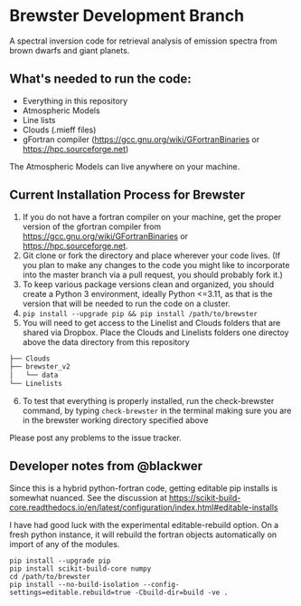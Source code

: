 # Brewster Development Branch
A spectral inversion code for retrieval analysis of emission spectra from brown dwarfs and giant planets.

## What's needed to run the code:
- Everything in this repository
- Atmospheric Models
- Line lists 
- Clouds (.mieff files) 
- gFortran compiler (https://gcc.gnu.org/wiki/GFortranBinaries or https://hpc.sourceforge.net)
 
 The Atmospheric Models can live anywhere on your machine.

## Current Installation Process for Brewster
1. If you do not have a fortran compiler on your machine, get the proper version of the gfortran compiler from https://gcc.gnu.org/wiki/GFortranBinaries or https://hpc.sourceforge.net.
2. Git clone or fork the directory and place wherever your code lives. (If you plan to make any changes to the code you might like to incorporate into the master branch via a pull request, you should probably fork it.)
3. To keep various package versions clean and organized, you should create a Python 3 environment, ideally Python <=3.11, as that is the version that will be needed to run the code on a cluster.
4. `pip install --upgrade pip && pip install /path/to/brewster`
5. You will need to get access to the Linelist and Clouds folders that are shared via Dropbox. Place the Clouds and Linelists folders one directoy above the data directory from this repository 
```bash
├── Clouds
├── brewster_v2
│   └── data
└── Linelists
 ```
6. To test that everything is properly installed, run the check-brewster command, by typing `check-brewster` in the terminal making sure you are in the brewster working directory specified above

Please post any problems to the issue tracker.


## Developer notes from @blackwer
Since this is a hybrid python-fortran code, getting editable pip installs is somewhat nuanced. See the discussion at
https://scikit-build-core.readthedocs.io/en/latest/configuration/index.html#editable-installs

I have had good luck with the experimental editable-rebuild option. On a fresh python instance, it will rebuild
the fortran objects automatically on import of any of the modules.

```
pip install --upgrade pip
pip install scikit-build-core numpy
cd /path/to/brewster
pip install --no-build-isolation --config-settings=editable.rebuild=true -Cbuild-dir=build -ve .
```
